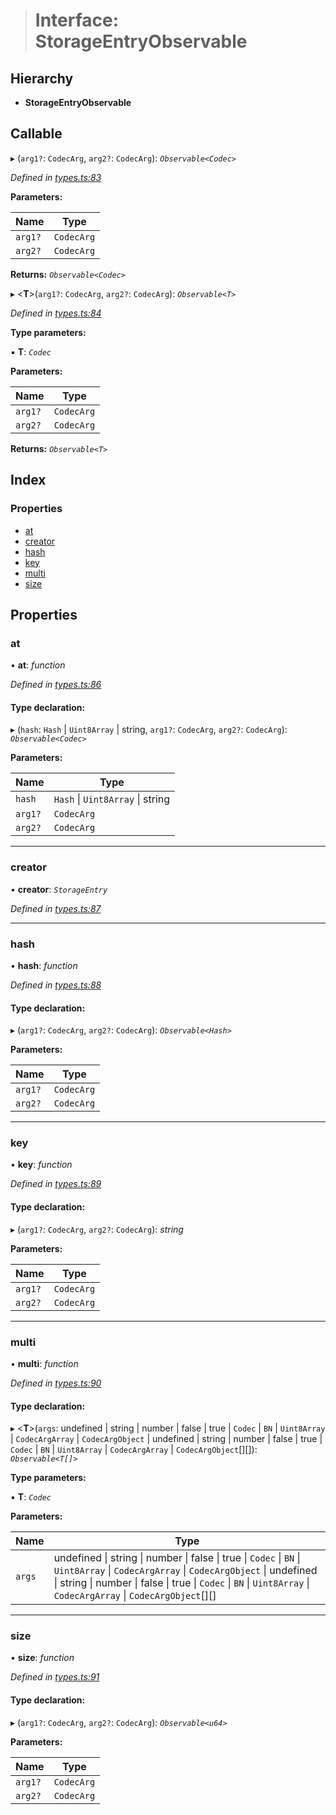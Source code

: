 > # Interface: StorageEntryObservable

## Hierarchy

* **StorageEntryObservable**

## Callable

▸ (`arg1?`: `CodecArg`, `arg2?`: `CodecArg`): *`Observable<Codec>`*

*Defined in [types.ts:83](https://github.com/polkadot-js/api/blob/7e3da63/packages/api/src/types.ts#L83)*

**Parameters:**

Name | Type |
------ | ------ |
`arg1?` | `CodecArg` |
`arg2?` | `CodecArg` |

**Returns:** *`Observable<Codec>`*

▸ <**T**>(`arg1?`: `CodecArg`, `arg2?`: `CodecArg`): *`Observable<T>`*

*Defined in [types.ts:84](https://github.com/polkadot-js/api/blob/7e3da63/packages/api/src/types.ts#L84)*

**Type parameters:**

▪ **T**: *`Codec`*

**Parameters:**

Name | Type |
------ | ------ |
`arg1?` | `CodecArg` |
`arg2?` | `CodecArg` |

**Returns:** *`Observable<T>`*

## Index

### Properties

* [at](_types_.storageentryobservable.md#at)
* [creator](_types_.storageentryobservable.md#creator)
* [hash](_types_.storageentryobservable.md#hash)
* [key](_types_.storageentryobservable.md#key)
* [multi](_types_.storageentryobservable.md#multi)
* [size](_types_.storageentryobservable.md#size)

## Properties

###  at

• **at**: *function*

*Defined in [types.ts:86](https://github.com/polkadot-js/api/blob/7e3da63/packages/api/src/types.ts#L86)*

#### Type declaration:

▸ (`hash`: `Hash` | `Uint8Array` | string, `arg1?`: `CodecArg`, `arg2?`: `CodecArg`): *`Observable<Codec>`*

**Parameters:**

Name | Type |
------ | ------ |
`hash` | `Hash` \| `Uint8Array` \| string |
`arg1?` | `CodecArg` |
`arg2?` | `CodecArg` |

___

###  creator

• **creator**: *`StorageEntry`*

*Defined in [types.ts:87](https://github.com/polkadot-js/api/blob/7e3da63/packages/api/src/types.ts#L87)*

___

###  hash

• **hash**: *function*

*Defined in [types.ts:88](https://github.com/polkadot-js/api/blob/7e3da63/packages/api/src/types.ts#L88)*

#### Type declaration:

▸ (`arg1?`: `CodecArg`, `arg2?`: `CodecArg`): *`Observable<Hash>`*

**Parameters:**

Name | Type |
------ | ------ |
`arg1?` | `CodecArg` |
`arg2?` | `CodecArg` |

___

###  key

• **key**: *function*

*Defined in [types.ts:89](https://github.com/polkadot-js/api/blob/7e3da63/packages/api/src/types.ts#L89)*

#### Type declaration:

▸ (`arg1?`: `CodecArg`, `arg2?`: `CodecArg`): *string*

**Parameters:**

Name | Type |
------ | ------ |
`arg1?` | `CodecArg` |
`arg2?` | `CodecArg` |

___

###  multi

• **multi**: *function*

*Defined in [types.ts:90](https://github.com/polkadot-js/api/blob/7e3da63/packages/api/src/types.ts#L90)*

#### Type declaration:

▸ <**T**>(`args`: undefined | string | number | false | true | `Codec` | `BN` | `Uint8Array` | `CodecArgArray` | `CodecArgObject` | undefined | string | number | false | true | `Codec` | `BN` | `Uint8Array` | `CodecArgArray` | `CodecArgObject`[][]): *`Observable<T[]>`*

**Type parameters:**

▪ **T**: *`Codec`*

**Parameters:**

Name | Type |
------ | ------ |
`args` | undefined \| string \| number \| false \| true \| `Codec` \| `BN` \| `Uint8Array` \| `CodecArgArray` \| `CodecArgObject` \| undefined \| string \| number \| false \| true \| `Codec` \| `BN` \| `Uint8Array` \| `CodecArgArray` \| `CodecArgObject`[][] |

___

###  size

• **size**: *function*

*Defined in [types.ts:91](https://github.com/polkadot-js/api/blob/7e3da63/packages/api/src/types.ts#L91)*

#### Type declaration:

▸ (`arg1?`: `CodecArg`, `arg2?`: `CodecArg`): *`Observable<u64>`*

**Parameters:**

Name | Type |
------ | ------ |
`arg1?` | `CodecArg` |
`arg2?` | `CodecArg` |